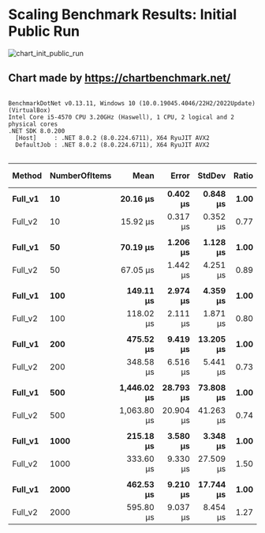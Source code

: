 # Scaling Benchmark Results: Initial Public Run

![chart_init_public_run](https://github.com/ChrisMavrommatis/Binacle.Net/assets/56303004/e011e7e8-889a-401b-97e8-c8471b5c172e)

Chart made by https://chartbenchmark.net/
----


```

BenchmarkDotNet v0.13.11, Windows 10 (10.0.19045.4046/22H2/2022Update) (VirtualBox)
Intel Core i5-4570 CPU 3.20GHz (Haswell), 1 CPU, 2 logical and 2 physical cores
.NET SDK 8.0.200
  [Host]     : .NET 8.0.2 (8.0.224.6711), X64 RyuJIT AVX2
  DefaultJob : .NET 8.0.2 (8.0.224.6711), X64 RyuJIT AVX2


```
| Method  | NumberOfItems | Mean        | Error     | StdDev    | Ratio | RatioSD | Gen0     | Gen1   | Allocated | Alloc Ratio |
|-------- |-------------- |------------:|----------:|----------:|------:|--------:|---------:|-------:|----------:|------------:|
| **Full_v1** | **10**            |    **20.16 μs** |  **0.402 μs** |  **0.848 μs** |  **1.00** |    **0.00** |   **2.1973** |      **-** |   **6.81 KB** |        **1.00** |
| Full_v2 | 10            |    15.92 μs |  0.317 μs |  0.352 μs |  0.77 |    0.04 |   1.6174 |      - |   4.99 KB |        0.73 |
|         |               |             |           |           |       |         |          |        |           |             |
| **Full_v1** | **50**            |    **70.19 μs** |  **1.206 μs** |  **1.128 μs** |  **1.00** |    **0.00** |   **8.1787** |      **-** |  **25.12 KB** |        **1.00** |
| Full_v2 | 50            |    67.05 μs |  1.442 μs |  4.251 μs |  0.89 |    0.04 |   5.1270 |      - |  15.97 KB |        0.64 |
|         |               |             |           |           |       |         |          |        |           |             |
| **Full_v1** | **100**           |   **149.11 μs** |  **2.974 μs** |  **4.359 μs** |  **1.00** |    **0.00** |  **15.3809** |      **-** |  **47.48 KB** |        **1.00** |
| Full_v2 | 100           |   118.02 μs |  2.111 μs |  1.871 μs |  0.80 |    0.03 |   9.5215 |      - |   29.2 KB |        0.61 |
|         |               |             |           |           |       |         |          |        |           |             |
| **Full_v1** | **200**           |   **475.52 μs** |  **9.419 μs** | **13.205 μs** |  **1.00** |    **0.00** |  **53.7109** |      **-** | **165.37 KB** |        **1.00** |
| Full_v2 | 200           |   348.58 μs |  6.516 μs |  5.441 μs |  0.73 |    0.03 |  28.3203 |      - |  87.46 KB |        0.53 |
|         |               |             |           |           |       |         |          |        |           |             |
| **Full_v1** | **500**           | **1,446.02 μs** | **28.793 μs** | **73.808 μs** |  **1.00** |    **0.00** | **144.5313** |      **-** | **443.99 KB** |        **1.00** |
| Full_v2 | 500           | 1,063.80 μs | 20.904 μs | 41.263 μs |  0.74 |    0.05 |  72.2656 |      - | 227.34 KB |        0.51 |
|         |               |             |           |           |       |         |          |        |           |             |
| **Full_v1** | **1000**          |   **215.18 μs** |  **3.580 μs** |  **3.348 μs** |  **1.00** |    **0.00** |  **18.0664** |      **-** |  **55.54 KB** |        **1.00** |
| Full_v2 | 1000          |   333.60 μs |  9.330 μs | 27.509 μs |  1.50 |    0.10 |  25.8789 |      - |  79.45 KB |        1.43 |
|         |               |             |           |           |       |         |          |        |           |             |
| **Full_v1** | **2000**          |   **462.53 μs** |  **9.210 μs** | **17.744 μs** |  **1.00** |    **0.00** |  **35.1563** | **0.9766** | **110.23 KB** |        **1.00** |
| Full_v2 | 2000          |   595.80 μs |  9.037 μs |  8.454 μs |  1.27 |    0.05 |  49.8047 | 1.9531 | 157.98 KB |        1.43 |

